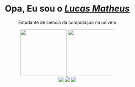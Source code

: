 <div>
  <h1 align="center">Opa, Eu sou o <a href="https://www.linkedin.com/in/lucas-matheus-613b4721a/"><i>Lucas Matheus</i></a> </h1>
  <p align="center">Estudante de ciencia da computaçao na univem</p>
</div>


<div align="center">
  <a href="https://github.com/LucasMatheus144">
    <img height="150em" src="https://github-readme-stats.vercel.app/api?username=Lucas&count_private=true&include_all_commits=true&show_icons=true&theme=gotham&hide_border=false&show_owner=true"/>
    <img height="150em" src="https://github-readme-stats.vercel.app/api/top-langs/?username=Lucas&theme=gotham&hide_border=false&&layout=compact"/>
  </a>
</div>

<div align="center">
  <a href="https://www.instagram.com/lucasmatheus2274/" target="_blank"><img src="https://img.shields.io/badge/-Instagram-%23E4405F?style=for-the-badge&logo=instagram&logoColor=white" target="_blank"></a>
  <a href="https://www.linkedin.com/in/lucas-matheus-613b4721a/" target="_blank"><img src="https://img.shields.io/badge/-LinkedIn-%230077B5?style=for-the-badge&logo=linkedin&logoColor=white" target="_blank"></a> 
  <a href="mailto:lucasmatheussouza53@gmail.com"><img src="https://img.shields.io/badge/-Gmail-%23333?style=for-the-badge&logo=gmail&logoColor=white" target="_blank"></a>
</div>
